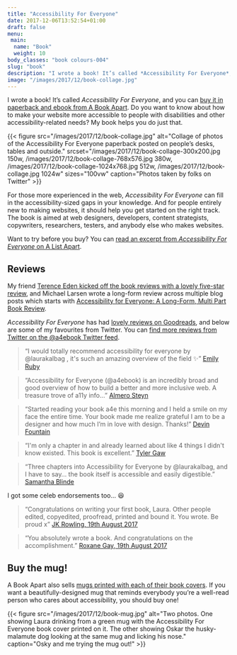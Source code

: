 ```yaml
---
title: "Accessibility For Everyone"
date: 2017-12-06T13:52:54+01:00
draft: false
menu:
 main:
  name: "Book"
  weight: 10
body_classes: "book colours-004"
slug: "book"
description: "I wrote a book! It’s called *Accessibility For Everyone*, and you can buy it in paperback and ebook from A Book Apart."
image: "/images/2017/12/book-collage.jpg"
---
```


I wrote a book! It’s called *Accessibility For Everyone*, and you can [buy it in paperback and ebook from A Book Apart](https://abookapart.com/products/accessibility-for-everyone). Do you want to know about how to make your website more accessible to people with disabilities and other accessibility-related needs? My book helps you do just that.<!--more-->

{{< figure src="/images/2017/12/book-collage.jpg" alt="Collage of photos of the Accessibility For Everyone paperback posted on people’s desks, tables and outside." srcset="/images/2017/12/book-collage-300x200.jpg 150w, /images/2017/12/book-collage-768x576.jpg 380w, /images/2017/12/book-collage-1024x768.jpg 512w, /images/2017/12/book-collage.jpg 1024w" sizes="100vw" caption="Photos taken by folks on Twitter" >}}

For those more experienced in the web, *Accessibility For Everyone* can fill in the accessibility-sized gaps in your knowledge. And for people entirely new to making websites, it should help you get started on the right track. The book is aimed at web designers, developers, content strategists, copywriters, researchers, testers, and anybody else who makes websites.

Want to try before you buy? You can [read an excerpt from *Accessibility For Everyone* on A List Apart](https://alistapart.com/article/planning-for-accessibility).

## Reviews

My friend [Terence Eden kicked off the book reviews with a lovely five-star review](https://shkspr.mobi/blog/2017/09/review-accessibility-for-everyone/), and Michael Larsen wrote a long-form review across multiple blog posts which starts with [Accessibility for Everyone: A Long-Form, Multi Part Book Review](http://www.mkltesthead.com/2017/09/accessibility-for-everyone-long-form.html).

*Accessibility For Everyone* has had [lovely reviews on Goodreads](https://www.goodreads.com/book/show/36312164-accessibility-for-everyone), and below are some of my favourites from Twitter. You can [find more reviews from Twitter on the @a4ebook Twitter feed](https://twitter.com/a4ebook).

> “I would totally recommend accessibility for everyone by @laurakalbag , it's such an amazing overview of the field ✨” [Emily Ruby](https://twitter.com/ermmears/status/937418287759097856)

<!-- -->

> “Accessibility for Everyone (@a4ebook) is an incredibly broad and good overview of how to build a better and more inclusive web. A treasure trove of a11y info…” [Almero Steyn](https://twitter.com/kryptos_rsa/status/936557186725052416)

<!-- -->

> “Started reading your book a4e this morning and I held a smile on my face the entire time. Your book made me realize grateful I am to be a designer and how much I’m in love with design. Thanks!” [Devin Fountain](https://twitter.com/devinsfountain/status/918913671551598592)

<!-- -->

> “I'm only a chapter in and already learned about like 4 things I didn't know existed. This book is excellent.” [Tyler Gaw](https://twitter.com/tylergaw/status/915945676793671680)

<!-- -->

> “Three chapters into Accessibility for Everyone by @laurakalbag, and I have to say… the book itself is accessible and easily digestible.” [Samantha Blinde](https://twitter.com/sblinde/status/913233087328374784)

I got some celeb endorsements too… 😆

> “Congratulations on writing your first book, Laura. Other people edited, copyedited, proofread, printed and bound it. You wrote. Be proud x” [JK Rowling, 19th August 2017](https://twitter.com/jk_rowling/status/898946136161095681)

<!-- -->

> “You absolutely wrote a book. And congratulations on the accomplishment.” [Roxane Gay, 19th August 2017](https://twitter.com/rgay/status/898990597977116672)


## Buy the mug!

A Book Apart also sells [mugs printed with each of their book covers](https://abookapart.com/products/book-cover-mug). If you want a beautifully-designed mug that reminds everybody you’re a well-read person who cares about accessibility, you should buy one!

{{< figure src="/images/2017/12/book-mug.jpg" alt="Two photos. One showing Laura drinking from a green mug with the Accessibility For Everyone book cover printed on it. The other showing Oskar the husky-malamute dog looking at the same mug and licking his nose." caption="Osky and me trying the mug out!" >}}